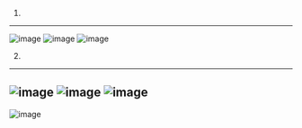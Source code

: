 1)
-----------------------------------------------------------
![image](https://user-images.githubusercontent.com/57319180/204170167-b9c1fa68-e33f-4952-b7ef-56fde03be148.png)
![image](https://user-images.githubusercontent.com/57319180/204170187-5ddfd9da-8757-4a0a-9c7b-3240eeead206.png)
![image](https://user-images.githubusercontent.com/57319180/204170225-7f29961d-fd4d-410c-95f0-71835f4908dc.png)

2)
----------------------------------------------------------
![image](https://user-images.githubusercontent.com/57319180/204170477-2ee6835a-f415-4daa-8d94-f09423a73446.png)
![image](https://user-images.githubusercontent.com/57319180/204170492-3ef2b723-db97-464a-b6f4-46abc15bc364.png)
![image](https://user-images.githubusercontent.com/57319180/204170565-e93acb27-659c-40ab-b1f9-f14307752d32.png)
----------------------------------------------------------
![image](https://user-images.githubusercontent.com/57319180/204170696-382b17b7-f601-450c-bc1d-5e025436396f.png)
